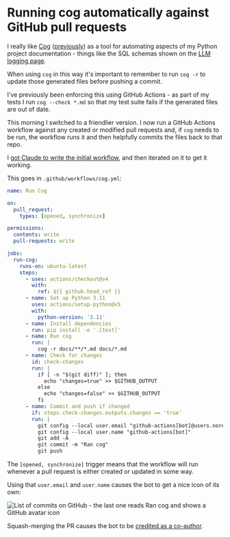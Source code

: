 # Running cog automatically against GitHub pull requests

I really like [Cog](https://nedbatchelder.com/code/cog/) ([previously](https://til.simonwillison.net/python/cog-to-update-help-in-readme)) as a tool for automating aspects of my Python project documentation - things like the SQL schemas shown on the [LLM logging page](https://llm.datasette.io/en/latest/logging.html#sql-schema).

When using `cog` in this way it's important to remember to run `cog -r` to update those generated files before pushing a commit.

I've previously been enforcing this using GitHub Actions - as part of my tests I run `cog --check *.md` so that my test suite fails if the generated files are out of date.

This morning I switched to a friendlier version. I now run a GitHub Actions workflow against any created or modified pull requests and, if `cog` needs to be run, the workflow runs it and then helpfully commits the files back to that repo.

I [got Claude to write the initial workflow](https://gist.github.com/simonw/28a9e7438f3115c27dc5fbf0d5690ebf), and then iterated on it to get it working.

This goes in `.github/workflows/cog.yml`:

```yaml
name: Run Cog

on:
  pull_request:
    types: [opened, synchronize]

permissions:
  contents: write
  pull-requests: write

jobs:
  run-cog:
    runs-on: ubuntu-latest
    steps:
      - uses: actions/checkout@v4
        with:
          ref: ${{ github.head_ref }}
      - name: Set up Python 3.11
        uses: actions/setup-python@v5
        with:
          python-version: '3.11'
      - name: Install dependencies
        run: pip install -e '.[test]'
      - name: Run cog
        run: |
          cog -r docs/**/*.md docs/*.md
      - name: Check for changes
        id: check-changes
        run: |
          if [ -n "$(git diff)" ]; then
            echo "changes=true" >> $GITHUB_OUTPUT
          else
            echo "changes=false" >> $GITHUB_OUTPUT
          fi
      - name: Commit and push if changed
        if: steps.check-changes.outputs.changes == 'true'
        run: |
          git config --local user.email "github-actions[bot]@users.noreply.github.com"
          git config --local user.name "github-actions[bot]"
          git add -A
          git commit -m "Ran cog"
          git push
```
The `[opened, synchronize]` trigger means that the workflow will run whenever a pull request is either created or updated in some way.

Using that `user.email` and `user.name` causes the bot to get a nice icon of its own:

![List of commits on GitHub - the last one reads Ran cog and shows a GitHub avatar icon](https://github.com/user-attachments/assets/d4a59c91-8ad4-46a6-9e85-74a53badf766)

Squash-merging the PR causes the bot to be [credited as a co-author](https://github.com/simonw/llm/commit/febbc04fb6d847bd35ce5ba0156ef010f5894564).
